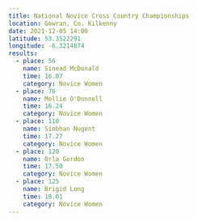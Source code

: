```yaml
---
title: National Novice Cross Country Championships
location: Gowran, Co. Kilkenny
date: 2021-12-05 14:00
latitude: 53.3522291
longitude: -6.3214874
results:
  - place: 56
    name: Sinead McDonald
    time: 16.07
    category: Novice Women
  - place: 76
    name: Mollie O'Donnell
    time: 16.24
    category: Novice Women
  - place: 110
    name: Siobhan Nugent
    time: 17.27
    category: Novice Women
  - place: 120
    name: Orla Gordon
    time: 17.50
    category: Novice Women
  - place: 125
    name: Brigid Long
    time: 18.01
    category: Novice Women
---
```

